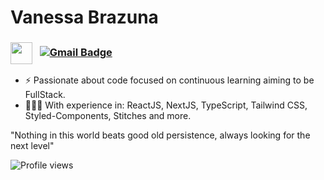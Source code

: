 # Vanessa Brazuna

<!--
[![Discord Badge](https://img.shields.io/badge/-Vanessa%20Brazuna-386dbd?style=flat-square&labelColor=386dbd&logo=discord&logoColor=white&link=https://.com/BrazunaVanessa)](https://discord.com/channels/@me) 
[![Linkedin Badge](https://img.shields.io/badge/-Vanessa%20Brazuna-00875f?style=flat-square&logo=Linkedin&logoColor=white&link=https://www.linkedin.com/in/vanessabrazuna/)](https://www.linkedin.com/in/vanessabrazuna/) 
[![Gmail Badge](https://img.shields.io/badge/-brazuna.nessa@gmail.com-009ddd?style=flat-square&logo=Gmail&logoColor=white&link=mailto:brazuna.nessa@gmail.com)](mailto:brazuna.nessa@gmail.com)  -->

### <img align="center" src="https://media2.giphy.com/media/QssGEmpkyEOhBCb7e1/giphy.gif?cid=ecf05e47a0n3gi1bfqntqmob8g9aid1oyj2wr3ds3mg700bl&rid=giphy.gif" width ="35"/> &nbsp; [![Gmail Badge](https://img.shields.io/badge/-brazuna.nessa@gmail.com-009ddd?style=flat-square&logo=Gmail&logoColor=white&link=mailto:brazuna.nessa@gmail.com)](mailto:brazuna.nessa@gmail.com) 

- ⚡ Passionate about code focused on continuous learning aiming to be FullStack.
- 👨🏻‍💻 With experience in: ReactJS, NextJS, TypeScript, Tailwind CSS, Styled-Components, Stitches and more.

"Nothing in this world beats good old persistence, always looking for the next level"

<p align="left"> <img src="https://komarev.com/ghpvc/?username=vanessabrazuna&color=00875f" alt="Profile views" /> </p>



